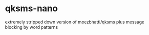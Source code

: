 # qksms-nano
extremely stripped down version of moezbhatti/qksms plus message blocking by word patterns 
